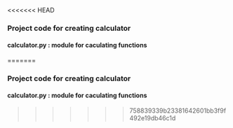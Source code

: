 <<<<<<< HEAD
### Project code for creating calculator
#### calculator.py : module for caculating functions
=======
### Project code for creating calculator
#### calculator.py : module for caculating functions
>>>>>>> 758839339b23381642601bb3f9f492e19db46c1d
